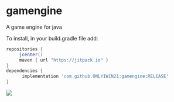 # gamengine
A game engine for java

To install, in your build.gradle file add:
   ```gradle
   repositories { 
        jcenter()
        maven { url "https://jitpack.io" }
   }
   dependencies {
         implementation 'com.github.ONLYIWIN21:gamengine:RELEASE'
   }
   ```
[![](https://jitpack.io/v/ONLYIWIN21/gamengine.svg?label=Release)](https://jitpack.io/#ONLYIWIN21/gamengine)
